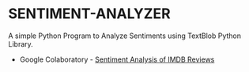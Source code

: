 # SENTIMENT-ANALYZER
 A simple Python Program to Analyze Sentiments using TextBlob Python Library.

 - Google Colaboratory - [Sentiment Analysis of IMDB Reviews](https://github.com/Amey-Thakur/SENTIMENT-ANALYZER/blob/main/SENTIMENT_ANALYSIS.ipynb)



